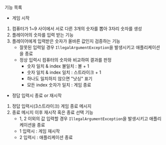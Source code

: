 기능 목록
- 게임 시작
1. 컴퓨터가 1~9 사이에서 서로 다른 3개의 숫자를 뽑아 3자리 숫자를 생성
2. 플레이어의 숫자를 입력 받는 기능
3. 플레이어에게 입력받은 숫자가 올바른 값인지 검증하는 기능 
   - 잘못된 입력일 경우 `IllegalArgumentException`을 발생시키고 애플리케이션을 종료
   - 정상 입력시 컴퓨터의 숫자와 비교하여 결과를 판정
     - 숫자 일치 & index 불일치 : 볼 + 1
     - 숫자 일치 & index 일치 : 스트라이크 + 1
     - 하나도 일치하지 않으면 "낫싱" 표기
     - 모든 index 숫자가 일치 : 게임 종료

- 정답 입력시 종료 or 재시작
1. 정답 입력시(3스트라이크) 게임 종료 메시지
2. 종료 메시지 이후 재시작 혹은 종료 선택 기능
   - 1, 2 이외의 값 입력할 경우 `IllegalArgumentException`을 발생시키고 애플리케이션을 종료
   - 1 입력시 : 게임 재시작
   - 2 입력시 : 애플리케이션 종료